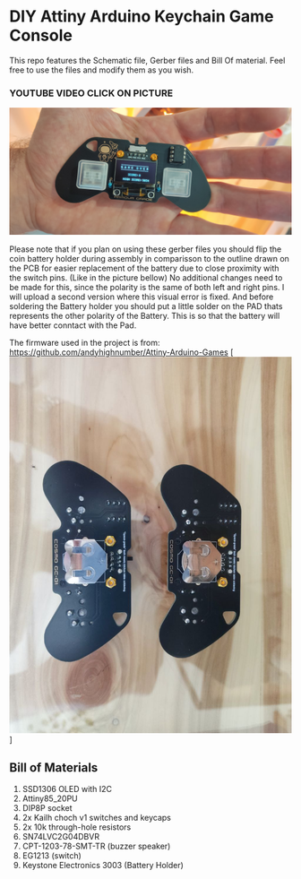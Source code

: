 # DIY Attiny Arduino Keychain Game Console

This repo features the Schematic file, Gerber files and Bill Of material. Feel free to use the files and modify them as you wish.


### YOUTUBE VIDEO CLICK ON PICTURE
[![Attiny_Arcade](https://github.com/ArmourGrade/Attiny85-Arduino-Game-Console/blob/main/Images/IMG1.jpg?raw=true)](https://www.youtube.com/watch?v=D4EZ1D5AoRs&t=7s)

Please note that if you plan on using these gerber files you should flip the coin battery holder during assembly in comparisson to the outline drawn on the PCB for easier replacement of the battery due to close proximity with the switch pins. (Like in the picture bellow)
No additional changes need to be made for this, since the polarity is the same of both left and right pins.
I will upload a second version where this visual error is fixed. 
And before soldering the Battery holder you should put a little solder on the PAD thats represents the other polarity of the Battery. This is so that the battery will have better conntact with the Pad.



The firmware used in the project is from: https://github.com/andyhighnumber/Attiny-Arduino-Games
[![Attiny_Arcade_fix](https://github.com/ArmourGrade/Attiny85-Arduino-Game-Console/blob/main/Images/Position%20of%20the%20Battery%20holder.jpg?raw=true)]

## Bill of Materials
1. SSD1306 OLED with I2C
2. Attiny85_20PU
3. DIP8P socket 
4. 2x Kailh choch v1 switches and keycaps
5. 2x 10k through-hole resistors
6. SN74LVC2G04DBVR
7. CPT-1203-78-SMT-TR (buzzer speaker)
8. EG1213 (switch)
9. Keystone Electronics 3003 (Battery Holder)
